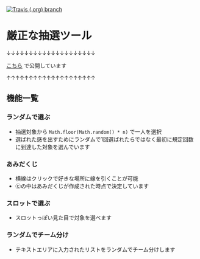 <p>
  <a href="https://travis-ci.org/masakurapa/gensei.masakurapa.com">
    <img alt="Travis (.org) branch" src="https://travis-ci.org/masakurapa/gensei.masakurapa.com.svg?branch=master">
  </a>
</p>

# 厳正な抽選ツール
↓↓↓↓↓↓↓↓↓↓↓↓↓↓↓↓↓↓↓↓

[こちら](https://gensei.masakurapa.com/) で公開しています

↑↑↑↑↑↑↑↑↑↑↑↑↑↑↑↑↑↑↑↑

## 機能一覧

### ランダムで選ぶ
- 抽選対象から `Math.floor(Math.random() * n)` で一人を選択
- 選ばれた感を出すためにランダムで1回選ばれたらではなく最初に規定回数に到達した対象を選んでいます

### あみだくじ
- 横線はクリックで好きな場所に線を引くことが可能
- ㋪の中はあみだくじが作成された時点で決定しています

### スロットで選ぶ
- スロットっぽい見た目で対象を選べます

### ランダムでチーム分け
- テキストエリアに入力されたリストをランダムでチーム分けします
